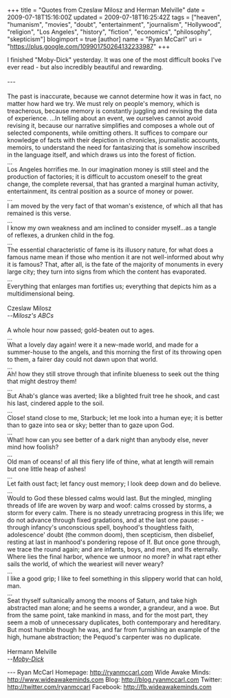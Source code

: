 +++
title = "Quotes from Czeslaw Milosz and Herman Melville"
date = 2009-07-18T15:16:00Z
updated = 2009-07-18T16:25:42Z
tags = ["heaven", "humanism", "movies", "doubt", "entertainment", "journalism", "Hollywood", "religion", "Los Angeles", "history", "fiction", "economics", "philosophy", "skepticism"]
blogimport = true
[author]
	name = "Ryan McCarl"
	uri = "https://plus.google.com/109901750264132233987"
+++

I finished "Moby-Dick" yesterday. It was one of the most difficult books I've ever read - but also incredibly beautiful and rewarding.<br /><br />---<br /><br />The past is inaccurate, because we cannot determine how it was in fact, no matter how hard we try.  We must rely on people's memory, which is treacherous, because memory is constantly juggling and revising the data of experience.  ...In telling about an event, we ourselves cannot avoid revising it, because our narrative simplifies and composes a whole out of selected components, while omitting others.  It suffices to compare our knowledge of facts with their depiction in chronicles, journalistic accounts, memoirs, to understand the need for fantasizing that is somehow inscribed in the language itself, and which draws us into the forest of fiction.<br />...<br />Los Angeles horrifies me.  In our imagination money is still steel and the production of factories; it is difficult to accustom oneself to the great change, the complete reversal, that has granted a marginal human activity, entertainment, its central position as a source of money or power.<br />...<br />I am moved by the very fact of that woman's existence, of which all that has remained is this verse.<br />...<br />I know my own weakness and am inclined to consider myself...as a tangle of reflexes, a drunken child in the fog.<br />...<br />The essential characteristic of fame is its illusory nature, for what does a famous name mean if those who mention it are not well-informed about why it is famous?  That, after all, is the fate of the majority of monuments in every large city; they turn into signs from which the content has evaporated.<br />...<br />Everything that enlarges man fortifies us; everything that depicts him as a multidimensional being.<br /><br />Czeslaw Milosz<br />  --<em>Milosz's ABCs</em><br /><br />A whole hour now passed; gold-beaten out to ages.<br />...<br />What a lovely day again! were it a new-made world, and made for a summer-house to the angels, and this morning the first of its throwing open to them, a fairer day could not dawn upon that world.<br />...<br />Ah! how they still strove through that infinite blueness to seek out the thing that might destroy them!<br />...<br />But Ahab's glance was averted; like a blighted fruit tree he shook, and cast his last, cindered apple to the soil.<br />...<br />Close! stand close to me, Starbuck; let me look into a human eye; it is better than to gaze into sea or sky; better than to gaze upon God.<br />...<br />What! how can you see better of a dark night than anybody else, never mind how foolish?<br />...<br />Old man of oceans! of all this fiery life of thine, what at length will remain but one little heap of ashes!<br />...<br />Let faith oust fact; let fancy oust memory; I look deep down and do believe.<br />...<br />Would to God these blessed calms would last. But the mingled, mingling threads of life are woven by warp and woof: calms crossed by storms, a storm for every calm. There is no steady unretracing progress in this life; we do not advance through fixed gradations, and at the last one pause: - through infancy's unconscious spell, boyhood's thoughtless faith, adolescence' doubt (the common doom), then scepticism, then disbelief, resting at last in manhood's pondering repose of If. But once gone through, we trace the round again; and are infants, boys, and men, and Ifs eternally. Where lies the final harbor, whence we unmoor no more? in what rapt ether sails the world, of which the weariest will never weary?<br />...<br />I like a good grip; I like to feel something in this slippery world that can hold, man.<br />...<br />Seat thyself sultanically among the moons of Saturn, and take high abstracted man alone; and he seems a wonder, a grandeur, and a woe. But from the same point, take mankind in mass, and for the most part, they seem a mob of unnecessary duplicates, both contemporary and hereditary. But most humble though he was, and far from furnishing an example of the high, humane abstraction; the Pequod's carpenter was no duplicate.<br /><br />Hermann Melville<br />  --<em><a href="http://www.princeton.edu/~batke/moby/">Moby-Dick</a></em><div class="blogger-post-footer">---
Ryan McCarl
Homepage: http://ryanmccarl.com
Wide Awake Minds: http://www.wideawakeminds.com
Blog: http://blog.ryanmccarl.com
Twitter: http://twitter.com/ryanmccarl
Facebook: http://fb.wideawakeminds.com</div>
